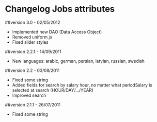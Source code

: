 Changelog Jobs attributes
=========================

##version 3.0 - 02/05/2012

* Implemented new DAO (Data Access Object)
* Removed uniform.js
* Fixed slider styles

##version 2.2.1 - 14/09/2011

* New languages: arabic, german, persian, latvian, russian, swedish

##version 2.2 - 03/08/2011

* Fixed some string
* Added fields for search by salary hour, no matter what periodSalary is selected at search (HOUR/DAY/.../YEAR)
* Improved search

##version 2.1.1 - 26/07/2011

* Fixed some string
